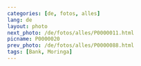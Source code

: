 ```yaml
---
categories: [de, fotos, alles]
lang: de
layout: photo
next_photo: /de/fotos/alles/P0000011.html
picname: P0000020
prev_photo: /de/fotos/alles/P0000088.html
tags: [Bank, Moringa]
---
```

